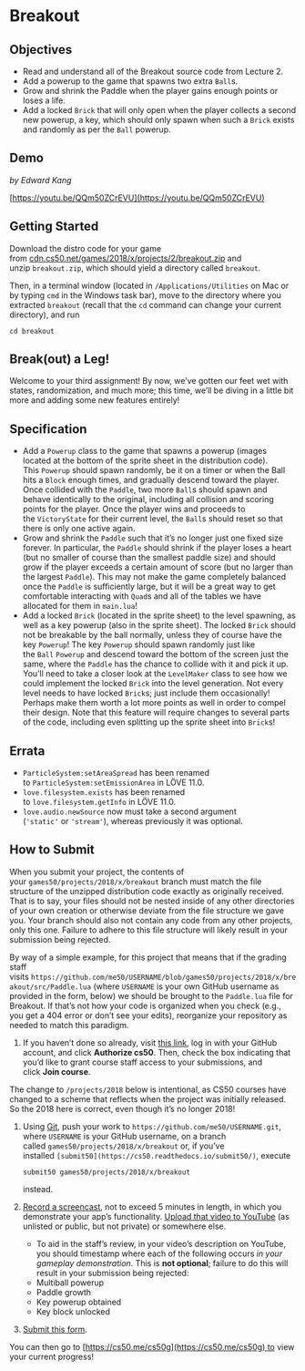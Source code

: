 # Breakout

## **Objectives**

- Read and understand all of the Breakout source code from Lecture 2.
- Add a powerup to the game that spawns two extra `Ball`s.
- Grow and shrink the Paddle when the player gains enough points or loses a life.
- Add a locked `Brick` that will only open when the player collects a second new powerup, a key, which should only spawn when such a `Brick` exists and randomly as per the `Ball` powerup.

## **Demo**

*by Edward Kang*

[https://youtu.be/QQm50ZCrEVU](https://youtu.be/QQm50ZCrEVU)

## **Getting Started**

Download the distro code for your game from [cdn.cs50.net/games/2018/x/projects/2/breakout.zip](https://cdn.cs50.net/games/2018/x/projects/2/breakout.zip) and unzip `breakout.zip`, which should yield a directory called `breakout`.

Then, in a terminal window (located in `/Applications/Utilities` on Mac or by typing `cmd` in the Windows task bar), move to the directory where you extracted `breakout` (recall that the `cd` command can change your current directory), and run

`cd breakout`

## **Break(out) a Leg!**

Welcome to your third assignment! By now, we’ve gotten our feet wet with states, randomization, and much more; this time, we’ll be diving in a little bit more and adding some new features entirely!

## **Specification**

- Add a `Powerup` class to the game that spawns a powerup (images located at the bottom of the sprite sheet in the distribution code). This `Powerup` should spawn randomly, be it on a timer or when the Ball hits a `Block` enough times, and gradually descend toward the player. Once collided with the `Paddle`, two more `Ball`s should spawn and behave identically to the original, including all collision and scoring points for the player. Once the player wins and proceeds to the `VictoryState` for their current level, the `Ball`s should reset so that there is only one active again.
- Grow and shrink the `Paddle` such that it’s no longer just one fixed size forever. In particular, the `Paddle` should shrink if the player loses a heart (but no smaller of course than the smallest paddle size) and should grow if the player exceeds a certain amount of score (but no larger than the largest `Paddle`). This may not make the game completely balanced once the `Paddle` is sufficiently large, but it will be a great way to get comfortable interacting with `Quad`s and all of the tables we have allocated for them in `main.lua`!
- Add a locked `Brick` (located in the sprite sheet) to the level spawning, as well as a key powerup (also in the sprite sheet). The locked `Brick` should not be breakable by the ball normally, unless they of course have the key `Powerup`! The key `Powerup` should spawn randomly just like the `Ball` `Powerup` and descend toward the bottom of the screen just the same, where the `Paddle` has the chance to collide with it and pick it up. You’ll need to take a closer look at the `LevelMaker` class to see how we could implement the locked `Brick` into the level generation. Not every level needs to have locked `Brick`s; just include them occasionally! Perhaps make them worth a lot more points as well in order to compel their design. Note that this feature will require changes to several parts of the code, including even splitting up the sprite sheet into `Brick`s!

## **Errata**

- `ParticleSystem:setAreaSpread` has been renamed to `ParticleSystem:setEmissionArea` in LÖVE 11.0.
- `love.filesystem.exists` has been renamed to `love.filesystem.getInfo` in LÖVE 11.0.
- `love.audio.newSource` now must take a second argument (`'static'` or `'stream'`), whereas previously it was optional.

## **How to Submit**

When you submit your project, the contents of your `games50/projects/2018/x/breakout` branch must match the file structure of the unzipped distribution code exactly as originally received. That is to say, your files should not be nested inside of any other directories of your own creation or otherwise deviate from the file structure we gave you. Your branch should also not contain any code from any other projects, only this one. Failure to adhere to this file structure will likely result in your submission being rejected.

By way of a simple example, for this project that means that if the grading staff visits `https://github.com/me50/USERNAME/blob/games50/projects/2018/x/breakout/src/Paddle.lua` (where `USERNAME` is your own GitHub username as provided in the form, below) we should be brought to the `Paddle.lua` file for Breakout. If that’s not how your code is organized when you check (e.g., you get a 404 error or don’t see your edits), reorganize your repository as needed to match this paradigm.

1. If you haven’t done so already, visit [this link](https://submit.cs50.io/invites/46e6f2ea29954ce9bb1bdc478a440055), log in with your GitHub account, and click **Authorize cs50**. Then, check the box indicating that you’d like to grant course staff access to your submissions, and click **Join course**.

The change to `/projects/2018` below is intentional, as CS50 courses have changed to a scheme that reflects when the project was initially released. So the 2018 here is correct, even though it’s no longer 2018!

1. Using [Git](https://git-scm.com/downloads), push your work to `https://github.com/me50/USERNAME.git`, where `USERNAME` is your GitHub username, on a branch called `games50/projects/2018/x/breakout` or, if you’ve installed `[submit50](https://cs50.readthedocs.io/submit50/)`, execute
    
    `submit50 games50/projects/2018/x/breakout`
    
    instead.
    
2. [Record a screencast](https://www.howtogeek.com/205742/how-to-record-your-windows-mac-linux-android-or-ios-screen/), not to exceed 5 minutes in length, in which you demonstrate your app’s functionality. [Upload that video to YouTube](https://www.youtube.com/upload) (as unlisted or public, but not private) or somewhere else.
    - To aid in the staff’s review, in your video’s description on YouTube, you should timestamp where each of the following occurs *in your gameplay demonstration*. This is **not optional**; failure to do this will result in your submission being rejected:
    - Multiball powerup
    - Paddle growth
    - Key powerup obtained
    - Key block unlocked
3. [Submit this form](https://forms.cs50.io/0c7f116a-6c1e-433d-a6da-b6d7ee856078).

You can then go to [https://cs50.me/cs50g](https://cs50.me/cs50g) to view your current progress!